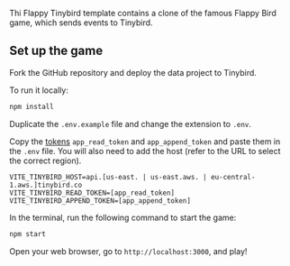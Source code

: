 Thi Flappy Tinybird template contains a clone of the famous Flappy Bird game, which sends events to Tinybird.

## Set up the game

Fork the GitHub repository and deploy the data project to Tinybird.

To run it locally:

```bash
npm install
```

Duplicate the `.env.example` file and change the extension to `.env`.

Copy the [tokens](https://app.tinybird.co/tokens) `app_read_token` and `app_append_token` and paste them in the `.env` file. You will also need to add the host (refer to the URL to select the correct region).

```
VITE_TINYBIRD_HOST=api.[us-east. | us-east.aws. | eu-central-1.aws.]tinybird.co
VITE_TINYBIRD_READ_TOKEN=[app_read_token]
VITE_TINYBIRD_APPEND_TOKEN=[app_append_token]
```

In the terminal, run the following command to start the game:

```bash
npm start
```

Open your web browser, go to `http://localhost:3000`, and play!

